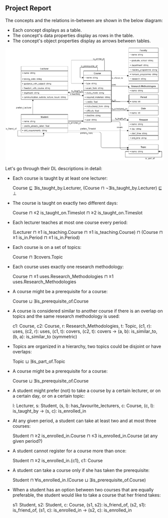 ## Project Report

The concepts and the relations in-between are shown in the below diagram:

* Each concept displays as a table.
* The concept's data properties display as rows in the table.
* The concept's object properties display as arrows between tables.

![class-diagram](../diagram/class-diagram.png)


Let's go through their DL descriptions in detail:

* Each course is taught by at least one lecturer: 
  
  Course ⊑ ∃is_taught_by.Lecturer, (Course ⊓ ¬∃is_taught_by.Lecturer) ⊑ ⊥

* The course is taught on exactly two different days: 

  Course ⊓ ≤2 is_taught_on.Timeslot ⊓ ≥2 is_taught_on.Timeslot

* Each lecturer teaches at most one course every period: 

  (Lecturer ⊓ ≥1 is_teaching.Course ⊓ ≤1 is_teaching.Course) ⊓ (Course ⊓ ≥1 is_in.Period ⊓ ≤1 is_in.Period)

* Each course is on a set of topics: 

  Course ⊓ ∃covers.Topic

* Each course uses exactly one research methodology: 

  Course ⊓ ≤1 uses.Research_Methodologies ⊓ ≥1 uses.Research_Methodologies

* A course might be a prerequisite for a course: 

  Course ⊔ ∃is_prerequisite_of.Course

* A course is considered similar to another course if there is an overlap on topics and the same research methodology is used: 

  c1: Course, c2: Course, r: Research_Methodologies, t: Topic, (c1, r): uses, (c2, r): uses, (c1, t): covers, (c2, t): covers -> (a, b): is_similar_to, (b, a): is_similar_to (symmetric)

* Topics are organized in a hierarchy, two topics could be disjoint or have overlaps: 

  Topic ⊔ ∃is_part_of.Topic

* A course might be a prerequisite for a course: 

  Course ⊔ ∃is_prerequisite_of.Course

* A student might prefer (not) to take a course by a certain lecturer, or on a certain day, or on a certain topic: 

  l: Lecturer, s: Student, (s, l): has_favourite_lecturers, c: Course, (c, l): is_taught_by -> (s, c): is_enrolled_in

* At any given period, a student can take at least two and at most three courses: 

  Student ⊓ ≥2 is_enrolled_in.Course ⊓ ≤3 is_enrolled_in.Course (at any given period?)

* A student cannot register for a course more than once: 

  Student ⊓ ≥2 is_enrolled_in.{c1}, c1: Course 

* A student can take a course only if she has taken the prerequisite:

  Student ⊓ ∀is_enrolled_in.(Course ⊔ ∃is_prerequisite_of.Course)

* When a student has an option between two courses that are equally preferable, the student would like to take a course that her friend takes:

  s1: Student, s2: Student, c: Course, (s1, s2): is_friend_of, (s2, s1): is_friend_of, (s1, c): is_enrolled_in -> (s2, c): is_enrolled_in
  

